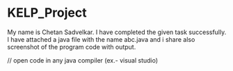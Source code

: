 # KELP_Project
My name is Chetan Sadvelkar. I have completed the given task successfully. I have attached a java file with the name abc.java and i share also screenshot of the program code with output.

// open code in any java compiler (ex.- visual studio)
